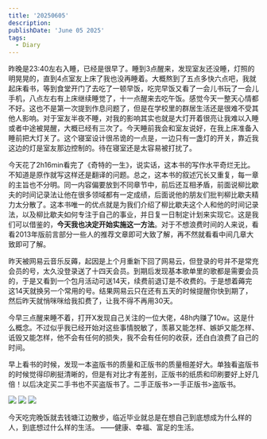 ```yaml
---
title: '20250605'
description: 
publishDate: 'June 05 2025'
tags:
  - Diary
---
```


昨晚是23:40左右入睡，已经是很早了。睡到3点醒来，发现室友还没睡，灯照的明晃晃的，直到4点室友上床了我也没再睡着。大概熬到了五点多快六点吧，我就起床看书，等到食堂开门了去吃了一顿早饭，吃完早饭又看了一会儿书玩了一会儿手机，八点左右有上床继续睡觉了，十一点醒来去吃午饭。感觉今天一整天心情都不好。这也不是第一次提到作息问题了，但是在学校里的群居生活还是很难不受其他人影响。对于室友半夜不睡，对我的影响其实也就是大灯开着很亮让我难以入睡或者中途被晃醒，大概已经有三次了。今天睡前我会和室友说好，在我上床准备入睡前把大灯关了。这个寝室设计很吊诡的一点是，一边只有一盏灯的开关，靠近我这边的灯是室友那边控制的。待在寝室还是太容易被打扰了。

今天花了2h16min看完了《奇特的一生》，说实话，这本书的写作水平奇烂无比。不知道是原作就写这样还是翻译的问题。总之，这本书的叙述冗长又重复，每一章的主旨也不分明。同一内容偏要放到不同章节中，前后还互相矛盾，前面说柳比歇夫的时间记录法让他在很多领域都有一定成绩，后面说他的朋友们批判柳比歇夫精力太分散了。这本书唯一的优点就是为我们介绍了柳比歇夫这个人和他的时间记录法，以及柳比歇夫如何专注于自己的事业，并日复一日制定计划来实现它。这是我们可以借鉴的，**今天我也决定开始实施这一方法**。对于不想浪费时间的人来说，看看2013年版前言部分一些人的推荐文章即可大致了解，再不然就看看中间几章大致即可了解。

昨天被网易云音乐反薅，起因是上个月重新下回了网易云，但登录的号并不是常充会员的号，太久没登录送了十四天会员。到期后发现基本歌单里的歌都是需要会员的，于是又看到一个包月活动可送14天，续费前退订是不收费的。于是想着薅完这14天就换另一个常用的号。结果网易云只在还有五天的时候提醒你快到期了，然后昨天就悄咪咪给我扣费了，让我不得不再用30天。

今早三点醒来睡不着，打开X发现自己关注的一位大佬，48h内赚了10w。这是什么概念。不过似乎我已经开始对这些事情脱敏了，羡慕又能怎样、嫉妒又能怎样、诋毁又能怎样，他不会有任何的损失，我不会有任何的收获，还白白浪费了自己的时间。

早上看书的时候，发现一本盗版书的质量和正版书的质量相差好大。单独看盗版书的时候觉得印刷挺清晰的，但是有对比才有差别，正版书的纸质和印刷要好上好几倍！以后决定买二手书也不买盗版书了。二手正版书>一手正版书>盗版书。

![ ](https://ad0e046.webp.li/qiantangjiang1.jpg)
![ ](https://ad0e046.webp.li/qinatangjiang2.jpg)
![ ](https://ad0e046.webp.li/qiantangjiang3.jpg)

今天吃完晚饭就去钱塘江边散步，临近毕业就总是在想自己到底想成为什么样的人，到底想过什么样的生活。
——健康、幸福、富足的生活。